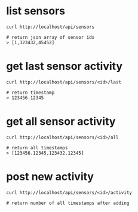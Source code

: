 
# list sensors

    curl http://localhost/api/sensors
    
    # return json array of sensor ids
    > [1,323432,45452]


# get last sensor activity

    curl http://localhost/api/sensors/<id>/last

    # return timestamp 
    > 123456.12345

# get all sensor activity

    curl http://localhost/api/sensors/<id>/all

    # return all timestamps
    > [123456.12345,123432.12345]

# post new activity

    curl http://localhost/api/sensors/<id>/activity

    # return number of all timestamps after adding
